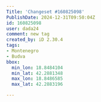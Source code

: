 ```yaml
---
Title: 'Changeset #160825098'
PublishDate: 2024-12-31T09:50:04Z
id: 160825098
user: dada24
comment: new tag
created_by: iD 2.30.4
tags:
- Montenegro
- Budva
bbox:
  min_lon: 18.8484104
  min_lat: 42.2881348
  max_lon: 18.8486585
  max_lat: 42.2883196

---
```

